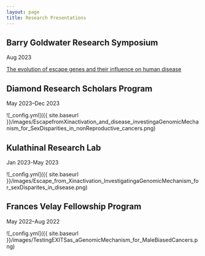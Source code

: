```yaml
---
layout: page
title: Research Presentations
---
```

## Barry Goldwater Research Symposium
Aug 2023


[The evolution of escape genes and their influence on human disease](file:///Users/nalahamilton/Downloads/Summary%20of%20Mammals%20and%20Escape.pdf)

## Diamond Research Scholars Program
May 2023–Dec 2023


![_config.yml]({{ site.baseurl }}/images/EscapefromXinactivation_and_disease_investingaGenomicMechanism_for_SexDisparities_in_nonReproductive_cancers.png)

## Kulathinal Research Lab
Jan 2023-May 2023


![_config.yml]({{ site.baseurl }}/images/Escape_from_Xinactivation_InvestigatingaGenomicMechanism_for_sexDisparites_in_disease.png)

## Frances Velay Fellowship Program
May 2022–Aug 2022


![_config.yml]({{ site.baseurl }}/images/TestingEXITSas_aGenomicMechanism_for_MaleBiasedCancers.png)


